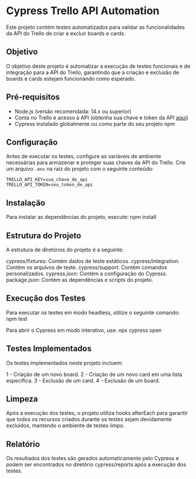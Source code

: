 # Cypress Trello API Automation

Este projeto contém testes automatizados para validar as funcionalidades da API do Trello de criar e excluir boards e cards.

## Objetivo

O objetivo deste projeto é automatizar a execução de testes funcionais e de integração para a API do Trello, garantindo que a criação e exclusão de boards e cards estejam funcionando como esperado.

## Pré-requisitos

- Node.js (versão recomendada: 14.x ou superior)
- Conta no Trello e acesso à API (obtenha sua chave e token da API [aqui](https://trello.com/app-key))
- Cypress instalado globalmente ou como parte do seu projeto npm

## Configuração

Antes de executar os testes, configure as variáveis de ambiente necessárias para armazenar e proteger suas chaves da API do Trello. Crie um arquivo `.env` na raiz do projeto com o seguinte conteúdo:

```env
TRELLO_API_KEY=sua_chave_de_api
TRELLO_API_TOKEN=seu_token_de_api
```

## Instalação
Para instalar as dependências do projeto, execute:
npm install


## Estrutura do Projeto
A estrutura de diretórios do projeto é a seguinte:

cypress/fixtures: Contém dados de teste estáticos.
cypress/integration: Contém os arquivos de teste.
cypress/support: Contém comandos personalizados.
cypress.json: Contém a configuração do Cypress.
package.json: Contém as dependências e scripts do projeto.

## Execução dos Testes
Para executar os testes em modo headless, utilize o seguinte comando:
npm test

Para abrir o Cypress em modo interativo, use:
npx cypress open

## Testes Implementados
Os testes implementados neste projeto incluem:

1 - Criação de um novo board.
2 - Criação de um novo card em uma lista específica.
3 - Exclusão de um card.
4 - Exclusão de um board.

## Limpeza
Após a execução dos testes, o projeto utiliza hooks afterEach para garantir que todos os recursos criados durante os testes sejam devidamente excluídos, mantendo o ambiente de testes limpo.

## Relatório
Os resultados dos testes são gerados automaticamente pelo Cypress e podem ser encontrados no diretório cypress/reports após a execução dos testes.
